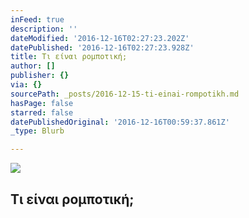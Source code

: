 ```yaml
---
inFeed: true
description: ''
dateModified: '2016-12-16T02:27:23.202Z'
datePublished: '2016-12-16T02:27:23.928Z'
title: Τι είναι ρομποτική;
author: []
publisher: {}
via: {}
sourcePath: _posts/2016-12-15-ti-einai-rompotikh.md
hasPage: false
starred: false
datePublishedOriginal: '2016-12-16T00:59:37.861Z'
_type: Blurb

---
```

![](https://the-grid-user-content.s3-us-west-2.amazonaws.com/6be97a1f-6885-41aa-b4cb-d9a9cac2ca88.gif)

## Τι είναι ρομποτική;